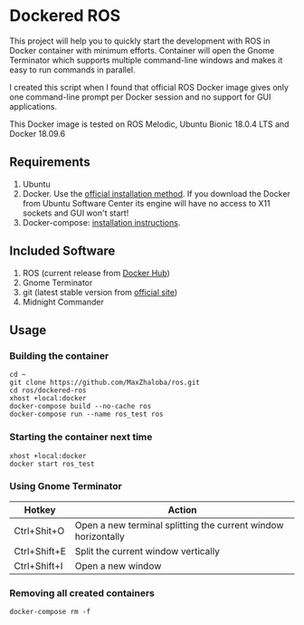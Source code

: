 # Dockered ROS 

This project will help you to quickly start the development with ROS in Docker container with minimum efforts. Container will open the Gnome Terminator which supports multiple command-line windows and makes it easy to run commands in parallel.

I created this script when I found that official ROS Docker image gives only one command-line prompt per Docker session and no support for GUI applications.

This Docker image is tested on ROS Melodic, Ubuntu Bionic 18.0.4 LTS and Docker 18.09.6

## Requirements

1. Ubuntu
2. Docker. Use the [official installation method](https://docs.docker.com/install/linux/docker-ce/ubuntu). If you download the Docker from Ubuntu Software Center its engine will have no access to X11 sockets and GUI won't start!
3. Docker-compose: [installation instructions](https://docs.docker.com/compose/install).

## Included Software

1. ROS (current release from [Docker Hub](https://hub.docker.com/_/ros))
2. Gnome Terminator
2. git (latest stable version from [official site](https://git-scm.com/download/linux))
3. Midnight Commander

## Usage

### Building the container

```
cd ~
git clone https://github.com/MaxZhaloba/ros.git
cd ros/dockered-ros
xhost +local:docker
docker-compose build --no-cache ros
docker-compose run --name ros_test ros
```

### Starting the container next time

```
xhost +local:docker
docker start ros_test
```

### Using Gnome Terminator

| Hotkey | Action |
| - | - |
| Ctrl+Shit+O | Open a new terminal splitting the current window horizontally |
| Ctrl+Shift+E | Split the current window vertically |
| Ctrl+Shift+I | Open a new window |

### Removing all created containers

```
docker-compose rm -f
```